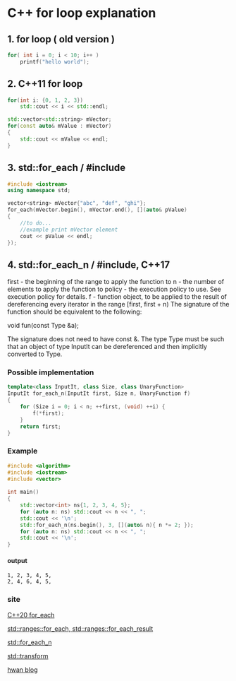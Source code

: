 # C++ for loop explanation

## 1. for loop ( old version )
```c++
for( int i = 0; i < 10; i++ )
    printf("hello world");
```

## 2. C++11 for loop
```c++
for(int i: {0, 1, 2, 3})
    std::cout << i << std::endl;

std::vector<std::string> mVector;
for(const auto& mValue : mVector)
{
    std::cout << mValue << endl;
}
```

## 3. std::for_each / #include<algorithm>
```c++
#include <iostream>
using namespace std;

vector<string> mVector{"abc", "def", "ghi"};
for_each(mVector.begin(), mVector.end(), [](auto& pValue)
{
    //to do...
    //example print mVector element
    cout << pValue << endl;
});
```

## 4. std::for_each_n / #include<algorithm>, C++17
<p>
first	-	the beginning of the range to apply the function to
n	-	the number of elements to apply the function to
policy	-	the execution policy to use. See execution policy for details.
f	-	function object, to be applied to the result of dereferencing every iterator in the range [first, first + n)
The signature of the function should be equivalent to the following:

void fun(const Type &a);

The signature does not need to have const &.
The type Type must be such that an object of type InputIt can be dereferenced and then implicitly converted to Type.
</p>

### Possible implementation
```c++
template<class InputIt, class Size, class UnaryFunction>
InputIt for_each_n(InputIt first, Size n, UnaryFunction f)
{
    for (Size i = 0; i < n; ++first, (void) ++i) {
        f(*first);
    }
    return first;
}
```

### Example 
```c++
#include <algorithm>
#include <iostream>
#include <vector>
 
int main()
{
    std::vector<int> ns{1, 2, 3, 4, 5};
    for (auto n: ns) std::cout << n << ", ";
    std::cout << '\n';
    std::for_each_n(ns.begin(), 3, [](auto& n){ n *= 2; });
    for (auto n: ns) std::cout << n << ", ";
    std::cout << '\n';
}
```
#### output 
```
1, 2, 3, 4, 5, 
2, 4, 6, 4, 5,
```

### site 
[C++20 for_each](for_each(c++20).md)   
 
[std::ranges::for_each, std::ranges::for_each_result](https://en.cppreference.com/w/cpp/algorithm/ranges/for_each "range for_each")

[std::for_each_n](https://en.cppreference.com/w/cpp/algorithm/for_each_n "for_each_n")

[std::transform](https://en.cppreference.com/w/cpp/algorithm/transform "transfor")  

[hwan blog](https://hwan-shell.tistory.com/88)  

